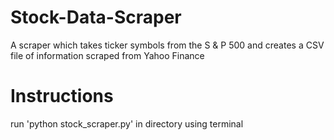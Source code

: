 # Stock-Data-Scraper
A scraper which takes ticker symbols from the S &amp; P 500 and creates a CSV file of information scraped from Yahoo Finance

# Instructions
run 'python stock_scraper.py' in directory using terminal
